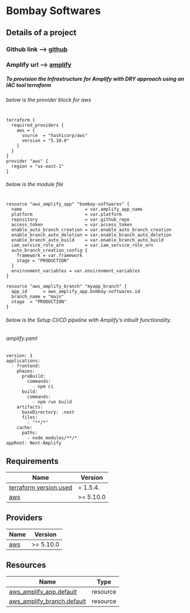 # Bombay Softwares
## Details of a project
### Github link --> [github](https://github.com/Naurel1467/bombay-softwares)
### Amplify url --> [amplify](https://main.d31cvgtpaizc70.amplifyapp.com/)

##### To provision the Infrastructure for Amplify with DRY approach using an IAC tool terraform
###### below is the provider block for aws
#
```
terraform {
  required_providers {
    aws = {
      source  = "hashicorp/aws"
      version = "5.10.0"
    }
  }
}
provider "aws" {
  region = "us-east-1"
}
```
###### below is the module file
#
```
resource "aws_amplify_app" "bombay-softwares" {
  name                        = var.amplify_app_name
  platform                    = var.platform
  repository                  = var.github_repo
  access_token                = var.access_token
  enable_auto_branch_creation = var.enable_auto_branch_creation
  enable_branch_auto_deletion = var.enable_branch_auto_deletion
  enable_branch_auto_build    = var.enable_branch_auto_build
  iam_service_role_arn        = var.iam_service_role_arn
  auto_branch_creation_config {
    framework = var.framework
    stage = "PRODUCTION"
  }
  environment_variables = var.environment_variables
}

resource "aws_amplify_branch" "myapp_branch" {
  app_id      = aws_amplify_app.bombay-softwares.id
  branch_name = "main"
  stage  = "PRODUCTION"
}
```
###### below is the Setup CI/CD pipeline with Amplify’s inbuilt functionality.
###### amplify.yaml
```
version: 1
applications:
  - frontend:
    phases:
      preBuild:
        commands:
          - npm ci
      build:
        commands:
          - npm run build
    artifacts:
      baseDirectory: .next
      files:
        - "**/*"
    cache:
      paths:
        - node_modules/**/*
appRoot: Next-Amplify
```


## Requirements

| Name | Version |
|------|---------|
| [terraform version used](#requirement\_terraform) | = 1.5.4. |
| [aws](#requirement\_aws) | >= 5.10.0 |

## Providers

| Name | Version |
|------|---------|
|[aws](#provider\_aws) | >= 5.10.0|

## Resources

| Name | Type |
|------|------|
| [aws_amplify_app.default](https://registry.terraform.io/providers/hashicorp/aws/latest/docs/resources/amplify_app) | resource |
| [aws_amplify_branch.default](https://registry.terraform.io/providers/hashicorp/aws/latest/docs/resources/amplify_branch) | resource |

